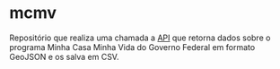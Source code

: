 # mcmv

Repositório que realiza uma chamada a [API](http://www.dados.gov.br/dataset/mpog_mcmv) que retorna dados sobre o programa Minha Casa Minha Vida do Governo Federal em formato GeoJSON e os salva em CSV.
